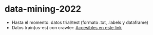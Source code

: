 # data-mining-2022

* Hasta el momento: datos trial/test (formato .txt, .labels y dataframe)
* Datos train(us-es) con crawler:  [Accesibles en este link](https://drive.google.com/file/d/11Q6Y4cYKuWd8mys90l_50JYeWQo0nd81/view?usp=sharing)
